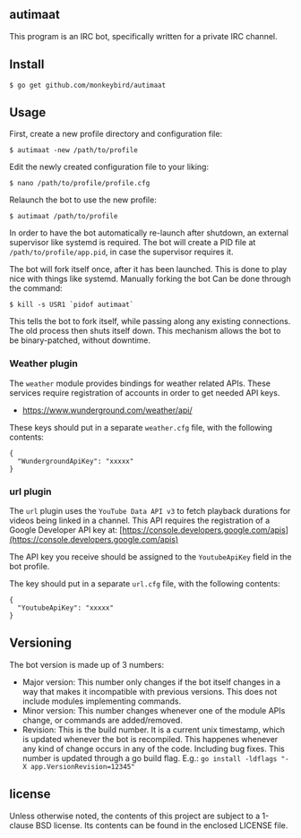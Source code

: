 ## autimaat

This program is an IRC bot, specifically written for a private IRC channel.


## Install

    $ go get github.com/monkeybird/autimaat


## Usage

First, create a new profile directory and configuration file:

	$ autimaat -new /path/to/profile

Edit the newly created configuration file to your liking:

	$ nano /path/to/profile/profile.cfg

Relaunch the bot to use the new profile:

	$ autimaat /path/to/profile

In order to have the bot automatically re-launch after shutdown, an external
supervisor like systemd is required. The bot will create a PID file at
`/path/to/profile/app.pid`, in case the supervisor requires it.

The bot will fork itself once, after it has been launched. This is done
to play nice with things like systemd. Manually forking the bot Can be done
through the command:

	$ kill -s USR1 `pidof autimaat`

This tells the bot to fork itself, while passing along any existing
connections. The old process then shuts itself down. This mechanism allows
the bot to be binary-patched, without downtime.


### Weather plugin

The `weather` module provides bindings for weather related APIs.
These services require registration of accounts in order to get needed
API keys.

* https://www.wunderground.com/weather/api/

These keys should put in a separate `weather.cfg` file, with the
following contents:

	{
	  "WundergroundApiKey": "xxxxx"
	}


### url plugin

The `url` plugin uses the `YouTube Data API v3` to fetch playback durations
for videos being linked in a channel. This API requires the registration of
a Google Developer API key at: [https://console.developers.google.com/apis](https://console.developers.google.com/apis)

The API key you receive should be assigned to the `YoutubeApiKey` field in
the bot profile.

The key should put in a separate `url.cfg` file, with the following contents:

	{
	  "YoutubeApiKey": "xxxxx"
	}


## Versioning

The bot version is made up of 3 numbers:

* Major version: This number only changes if the bot itself changes in a way
  that makes it incompatible with previous versions. This does not include
  modules implementing commands.
* Minor version: This number changes whenever one of the module APIs change,
  or commands are added/removed.
* Revision: This is the build number. It is a current unix timestamp, which
  is updated whenever the bot is recompiled. This happenes whenever any kind
  of change occurs in any of the code. Including bug fixes. This number is
  updated through a go build flag. E.g.: `go install -ldflags "-X app.VersionRevision=12345"`



## license

Unless otherwise noted, the contents of this project are subject to a
1-clause BSD license. Its contents can be found in the enclosed LICENSE file.
